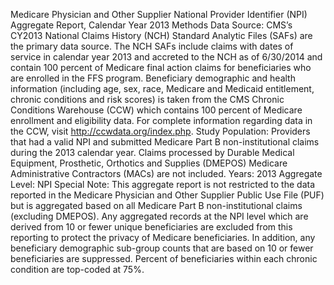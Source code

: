 Medicare Physician and Other Supplier National Provider Identifier (NPI) Aggregate Report, Calendar Year 2013
Methods
Data Source: CMS’s CY2013 National Claims History (NCH) Standard Analytic Files (SAFs) are the primary data source. The NCH SAFs include claims with dates of service in calendar year 2013 and accreted to the NCH as of 6/30/2014 and contain 100 percent of Medicare final action claims for beneficiaries who are enrolled in the FFS program. Beneficiary demographic and health information (including age, sex, race, Medicare and Medicaid entitlement, chronic conditions and risk scores) is taken from the CMS Chronic Conditions Warehouse (CCW) which contains 100 percent of Medicare enrollment and eligibility data. For complete information regarding data in the CCW, visit http://ccwdata.org/index.php.
Study Population: Providers that had a valid NPI and submitted Medicare Part B non-institutional claims during the 2013 calendar year. Claims processed by Durable Medical Equipment, Prosthetic, Orthotics and Supplies (DMEPOS) Medicare Administrative Contractors (MACs) are not included.
Years:  2013
Aggregate Level: NPI
Special Note: This aggregate report is not restricted to the data reported in the Medicare Physician and Other Supplier Public Use File (PUF) but is aggregated based on all Medicare Part B non-institutional claims (excluding DMEPOS).  Any aggregated records at the NPI level which are derived from 10 or fewer unique beneficiaries are excluded from this reporting to protect the privacy of Medicare beneficiaries.  In addition, any beneficiary demographic sub-group counts that are based on 10 or fewer beneficiaries are suppressed.  Percent of beneficiaries within each chronic condition are top-coded at 75%.
